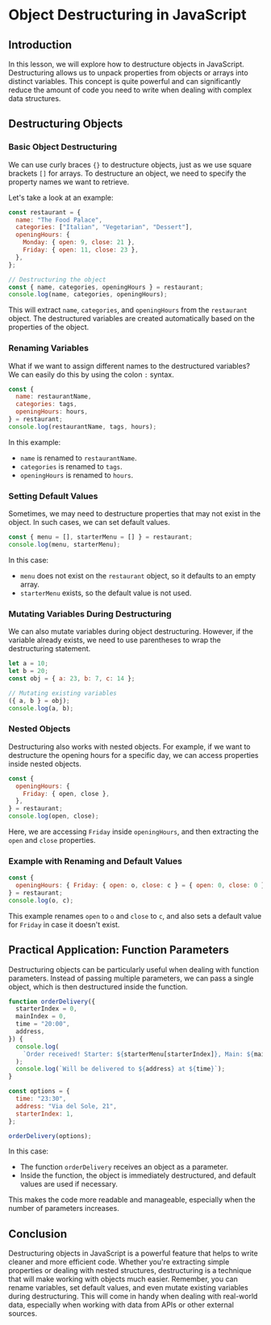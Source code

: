# Object Destructuring in JavaScript

## Introduction

In this lesson, we will explore how to destructure objects in JavaScript. Destructuring allows us to unpack properties from objects or arrays into distinct variables. This concept is quite powerful and can significantly reduce the amount of code you need to write when dealing with complex data structures.

## Destructuring Objects

### Basic Object Destructuring

We can use curly braces `{}` to destructure objects, just as we use square brackets `[]` for arrays. To destructure an object, we need to specify the property names we want to retrieve.

Let's take a look at an example:

```javascript
const restaurant = {
  name: "The Food Palace",
  categories: ["Italian", "Vegetarian", "Dessert"],
  openingHours: {
    Monday: { open: 9, close: 21 },
    Friday: { open: 11, close: 23 },
  },
};

// Destructuring the object
const { name, categories, openingHours } = restaurant;
console.log(name, categories, openingHours);
```

This will extract `name`, `categories`, and `openingHours` from the `restaurant` object. The destructured variables are created automatically based on the properties of the object.

### Renaming Variables

What if we want to assign different names to the destructured variables? We can easily do this by using the colon `:` syntax.

```javascript
const {
  name: restaurantName,
  categories: tags,
  openingHours: hours,
} = restaurant;
console.log(restaurantName, tags, hours);
```

In this example:

- `name` is renamed to `restaurantName`.
- `categories` is renamed to `tags`.
- `openingHours` is renamed to `hours`.

### Setting Default Values

Sometimes, we may need to destructure properties that may not exist in the object. In such cases, we can set default values.

```javascript
const { menu = [], starterMenu = [] } = restaurant;
console.log(menu, starterMenu);
```

In this case:

- `menu` does not exist on the `restaurant` object, so it defaults to an empty array.
- `starterMenu` exists, so the default value is not used.

### Mutating Variables During Destructuring

We can also mutate variables during object destructuring. However, if the variable already exists, we need to use parentheses to wrap the destructuring statement.

```javascript
let a = 10;
let b = 20;
const obj = { a: 23, b: 7, c: 14 };

// Mutating existing variables
({ a, b } = obj);
console.log(a, b);
```

### Nested Objects

Destructuring also works with nested objects. For example, if we want to destructure the opening hours for a specific day, we can access properties inside nested objects.

```javascript
const {
  openingHours: {
    Friday: { open, close },
  },
} = restaurant;
console.log(open, close);
```

Here, we are accessing `Friday` inside `openingHours`, and then extracting the `open` and `close` properties.

### Example with Renaming and Default Values

```javascript
const {
  openingHours: { Friday: { open: o, close: c } = { open: 0, close: 0 } },
} = restaurant;
console.log(o, c);
```

This example renames `open` to `o` and `close` to `c`, and also sets a default value for `Friday` in case it doesn't exist.

## Practical Application: Function Parameters

Destructuring objects can be particularly useful when dealing with function parameters. Instead of passing multiple parameters, we can pass a single object, which is then destructured inside the function.

```javascript
function orderDelivery({
  starterIndex = 0,
  mainIndex = 0,
  time = "20:00",
  address,
}) {
  console.log(
    `Order received! Starter: ${starterMenu[starterIndex]}, Main: ${mainMenu[mainIndex]}`
  );
  console.log(`Will be delivered to ${address} at ${time}`);
}

const options = {
  time: "23:30",
  address: "Via del Sole, 21",
  starterIndex: 1,
};

orderDelivery(options);
```

In this case:

- The function `orderDelivery` receives an object as a parameter.
- Inside the function, the object is immediately destructured, and default values are used if necessary.

This makes the code more readable and manageable, especially when the number of parameters increases.

## Conclusion

Destructuring objects in JavaScript is a powerful feature that helps to write cleaner and more efficient code. Whether you're extracting simple properties or dealing with nested structures, destructuring is a technique that will make working with objects much easier. Remember, you can rename variables, set default values, and even mutate existing variables during destructuring. This will come in handy when dealing with real-world data, especially when working with data from APIs or other external sources.
